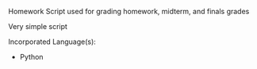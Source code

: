 Homework Script used for grading homework, midterm, and finals grades

Very simple script 

Incorporated Language(s):
- Python
  
